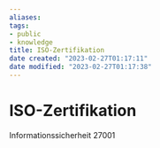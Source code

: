 ```yaml
---
aliases: 
tags:
- public
- knowledge
title: ISO-Zertifikation
date created: "2023-02-27T01:17:11"
date modified: "2023-02-27T01:17:38"
---
```


# ISO-Zertifikation

Informationssicherheit 27001
